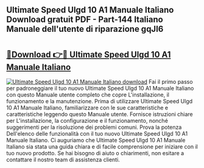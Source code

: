 ## Ultimate Speed Ulgd 10 A1 Manuale Italiano Download gratuit PDF - Part-144 Italiano Manuale dell'utente di riparazione gqJI6

# <h2><a href="http://dfbb6z.blite.top/?on=Ultimate+Speed+Ulgd+10+A1+Manuale+Italiano">🔗Download 👉🔴 Ultimate Speed Ulgd 10 A1 Manuale Italiano</a></h2>

[![Ultimate Speed Ulgd 10 A1 Manuale Italiano download](https://i.imgur.com/lujVjoI.png)](http://dfbb6z.blite.top/?on=Ultimate+Speed+Ulgd+10+A1+Manuale+Italiano)
Fai il primo passo per padroneggiare il tuo nuovo Ultimate Speed Ulgd 10 A1 Manuale Italiano con questo Manuale utente completo che copre L'installazione, il funzionamento e la manutenzione. Prima di utilizzare Ultimate Speed Ulgd 10 A1 Manuale Italiano, familiarizzare con le sue caratteristiche e caratteristiche leggendo questo Manuale utente. Fornisce istruzioni chiare per L'installazione, la configurazione e il funzionamento, nonché suggerimenti per la risoluzione dei problemi comuni. Prova la potenza Dell'elenco delle funzionalità con il tuo nuovo Ultimate Speed Ulgd 10 A1 Manuale Italiano. Ci auguriamo che Ultimate Speed Ulgd 10 A1 Manuale Italiano sia stata una guida chiara e di facile comprensione per iniziare con il tuo nuovo prodotto. Se hai bisogno di aiuto o chiarimenti, non esitare a contattare il nostro team di assistenza clienti.
